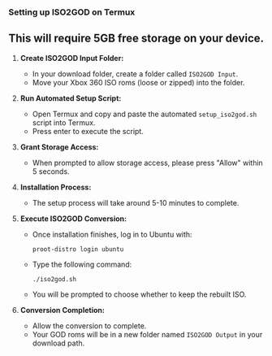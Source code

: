 ### Setting up ISO2GOD on Termux

## This will require 5GB free storage on your device.

1. **Create ISO2GOD Input Folder:**
   - In your download folder, create a folder called `ISO2GOD Input`.
   - Move your Xbox 360 ISO roms (loose or zipped) into the folder.

2. **Run Automated Setup Script:**
   - Open Termux and copy and paste the automated `setup_iso2god.sh` script into Termux.
   - Press enter to execute the script.

3. **Grant Storage Access:**
   - When prompted to allow storage access, please press "Allow" within 5 seconds.

4. **Installation Process:**
   - The setup process will take around 5-10 minutes to complete.

5. **Execute ISO2GOD Conversion:**
   - Once installation finishes, log in to Ubuntu with:
     ```
     proot-distro login ubuntu
     ```
   - Type the following command:
     ```
     ./iso2god.sh
     ```
   - You will be prompted to choose whether to keep the rebuilt ISO.

6. **Conversion Completion:**
   - Allow the conversion to complete.
   - Your GOD roms will be in a new folder named `ISO2GOD Output` in your download path.
